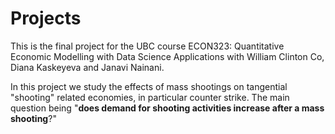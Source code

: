 # Projects
This is the final project for the UBC course ECON323: Quantitative Economic Modelling with Data Science Applications with William Clinton Co, Diana Kaskeyeva and Janavi Nainani.

In this project we study the effects of mass shootings on tangential "shooting" related economies, in particular counter strike. 
The main question being "**does demand for shooting activities increase after a mass shooting**?"
